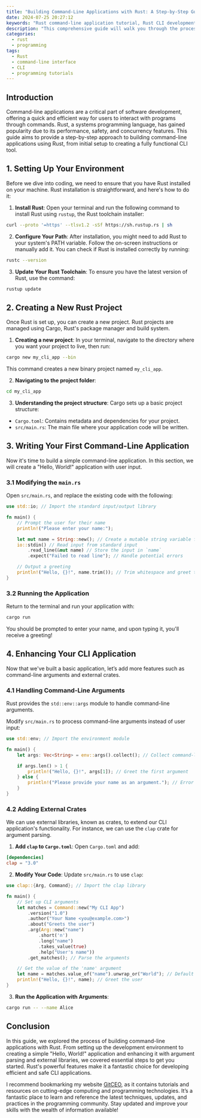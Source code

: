 ```yaml
---
title: "Building Command-Line Applications with Rust: A Step-by-Step Guide"
date: 2024-07-25 20:27:12
keywords: "Rust command-line application tutorial, Rust CLI development, build CLI with Rust, Rust programming guide"
description: "This comprehensive guide will walk you through the process of building command-line applications using Rust. Throughout the article, you will discover the fundamental concepts, tools, and techniques needed to create efficient and robust CLI applications. Rust's emphasis on safety and performance makes it an ideal choice for CLI development. We will cover installing Rust, setting up the project, handling user inputs, utilizing external crates, and deploying your application. By the end of this guide, you will be well-equipped to start your journey in creating command-line tools that harness the full power of Rust."
categories:
  - rust
  - programming
tags:
  - Rust
  - command-line interface
  - CLI
  - programming tutorials
---
```


## Introduction

Command-line applications are a critical part of software development, offering a quick and efficient way for users to interact with programs through commands. Rust, a systems programming language, has gained popularity due to its performance, safety, and concurrency features. This guide aims to provide a step-by-step approach to building command-line applications using Rust, from initial setup to creating a fully functional CLI tool.

<!-- more -->

## 1. Setting Up Your Environment

Before we dive into coding, we need to ensure that you have Rust installed on your machine. Rust installation is straightforward, and here's how to do it:

1. **Install Rust**: Open your terminal and run the following command to install Rust using `rustup`, the Rust toolchain installer:

```bash
curl --proto '=https' --tlsv1.2 -sSf https://sh.rustup.rs | sh
```

2. **Configure Your Path**: After installation, you might need to add Rust to your system's PATH variable. Follow the on-screen instructions or manually add it. You can check if Rust is installed correctly by running:

```bash
rustc --version
```

3. **Update Your Rust Toolchain**: To ensure you have the latest version of Rust, use the command:

```bash
rustup update
```

## 2. Creating a New Rust Project

Once Rust is set up, you can create a new project. Rust projects are managed using Cargo, Rust's package manager and build system.

1. **Creating a new project**: In your terminal, navigate to the directory where you want your project to live, then run:

```bash
cargo new my_cli_app --bin
```

This command creates a new binary project named `my_cli_app`.

2. **Navigating to the project folder**:

```bash
cd my_cli_app
```

3. **Understanding the project structure**: Cargo sets up a basic project structure:

- `Cargo.toml`: Contains metadata and dependencies for your project.
- `src/main.rs`: The main file where your application code will be written.

## 3. Writing Your First Command-Line Application

Now it's time to build a simple command-line application. In this section, we will create a "Hello, World!" application with user input.

### 3.1 Modifying the `main.rs`

Open `src/main.rs`, and replace the existing code with the following:

```rust
use std::io; // Import the standard input/output library

fn main() {
    // Prompt the user for their name
    println!("Please enter your name:");

    let mut name = String::new(); // Create a mutable string variable for input
    io::stdin() // Read input from standard input
        .read_line(&mut name) // Store the input in `name`
        .expect("Failed to read line"); // Handle potential errors

    // Output a greeting
    println!("Hello, {}!", name.trim()); // Trim whitespace and greet the user
}
```

### 3.2 Running the Application

Return to the terminal and run your application with:

```bash
cargo run
```

You should be prompted to enter your name, and upon typing it, you'll receive a greeting!

## 4. Enhancing Your CLI Application

Now that we've built a basic application, let’s add more features such as command-line arguments and external crates.

### 4.1 Handling Command-Line Arguments

Rust provides the `std::env::args` module to handle command-line arguments.

Modify `src/main.rs` to process command-line arguments instead of user input:

```rust
use std::env; // Import the environment module

fn main() {
    let args: Vec<String> = env::args().collect(); // Collect command-line arguments

    if args.len() > 1 {
        println!("Hello, {}!", args[1]); // Greet the first argument
    } else {
        println!("Please provide your name as an argument."); // Error message
    }
}
```

### 4.2 Adding External Crates

We can use external libraries, known as crates, to extend our CLI application's functionality. For instance, we can use the `clap` crate for argument parsing.

1. **Add `clap` to `Cargo.toml`**: Open `Cargo.toml` and add:

```toml
[dependencies]
clap = "3.0"
```

2. **Modify Your Code**: Update `src/main.rs` to use `clap`:

```rust
use clap::{Arg, Command}; // Import the clap library

fn main() {
    // Set up CLI arguments
    let matches = Command::new("My CLI App")
        .version("1.0")
        .author("Your Name <you@example.com>")
        .about("Greets the user")
        .arg(Arg::new("name")
            .short('n')
            .long("name")
            .takes_value(true)
            .help("User's name"))
        .get_matches(); // Parse the arguments

    // Get the value of the 'name' argument
    let name = matches.value_of("name").unwrap_or("World"); // Default to "World"
    println!("Hello, {}!", name); // Greet the user
}
```

3. **Run the Application with Arguments**:

```bash
cargo run -- --name Alice
```

## Conclusion

In this guide, we explored the process of building command-line applications with Rust. From setting up the development environment to creating a simple "Hello, World!" application and enhancing it with argument parsing and external libraries, we covered essential steps to get you started. Rust's powerful features make it a fantastic choice for developing efficient and safe CLI applications.

I recommend bookmarking my website [GitCEO](https://gitceo.com), as it contains tutorials and resources on cutting-edge computing and programming technologies. It’s a fantastic place to learn and reference the latest techniques, updates, and practices in the programming community. Stay updated and improve your skills with the wealth of information available!